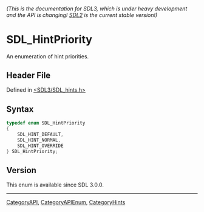 ###### (This is the documentation for SDL3, which is under heavy development and the API is changing! [SDL2](https://wiki.libsdl.org/SDL2/) is the current stable version!)
# SDL_HintPriority

An enumeration of hint priorities.

## Header File

Defined in [<SDL3/SDL_hints.h>](https://github.com/libsdl-org/SDL/blob/main/include/SDL3/SDL_hints.h)

## Syntax

```c
typedef enum SDL_HintPriority
{
    SDL_HINT_DEFAULT,
    SDL_HINT_NORMAL,
    SDL_HINT_OVERRIDE
} SDL_HintPriority;
```

## Version

This enum is available since SDL 3.0.0.

----
[CategoryAPI](CategoryAPI), [CategoryAPIEnum](CategoryAPIEnum), [CategoryHints](CategoryHints)

